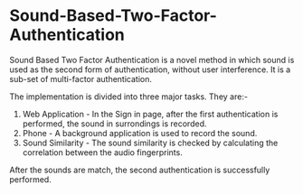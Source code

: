 # Sound-Based-Two-Factor-Authentication
Sound Based Two Factor Authentication is a novel method in which sound is used as the second form of authentication, without user interference. It is a sub-set of multi-factor authentication.

The implementation is divided into three major tasks. They are:-
1. Web Application - In the Sign in page, after the first authentication is performed, the sound in surrondings is recorded.
2. Phone - A background application is used to record the sound.
3. Sound Similarity - The sound similarity is checked by calculating the correlation between the audio fingerprints.

After the sounds are match, the second authentication is successfully performed.
